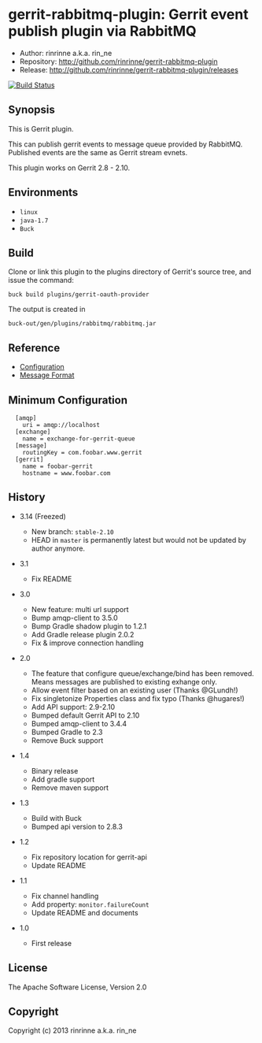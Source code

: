 gerrit-rabbitmq-plugin: Gerrit event publish plugin via RabbitMQ
=======================

* Author: rinrinne a.k.a. rin_ne
* Repository: http://github.com/rinrinne/gerrit-rabbitmq-plugin
* Release: http://github.com/rinrinne/gerrit-rabbitmq-plugin/releases

[![Build Status](https://travis-ci.org/rinrinne/gerrit-rabbitmq-plugin.png?branch=master)](https://travis-ci.org/rinrinne/gerrit-rabbitmq-plugin)

Synopsis
----------------------

This is Gerrit plugin.

This can publish gerrit events to message queue provided by RabbitMQ.
Published events are the same as Gerrit stream evnets.

This plugin works on Gerrit 2.8 - 2.10.

Environments
---------------------

* `linux`
* `java-1.7`
* `Buck`

Build
---------------------

Clone or link this plugin to the plugins directory of Gerrit's source
tree, and issue the command:


    buck build plugins/gerrit-oauth-provider

The output is created in

    buck-out/gen/plugins/rabbitmq/rabbitmq.jar

Reference
---------------------

* [Configuration]
* [Message Format]

[Configuration]: https://github.com/rinrinne/gerrit-rabbitmq-plugin/blob/master/src/main/resources/Documentation/config.md
[Message Format]: https://github.com/rinrinne/gerrit-rabbitmq-plugin/blob/master/src/main/resources/Documentation/message.md

Minimum Configuration
---------------------

```
  [amqp]
    uri = amqp://localhost
  [exchange]
    name = exchange-for-gerrit-queue
  [message]
    routingKey = com.foobar.www.gerrit
  [gerrit]
    name = foobar-gerrit
    hostname = www.foobar.com
```

History
---------------------

* 3.14 (Freezed)
  * New branch: `stable-2.10`
  * HEAD in `master` is permanently latest but would not be updated by author anymore.

* 3.1
  * Fix README

* 3.0
  * New feature: multi url support
  * Bump amqp-client to 3.5.0
  * Bump Gradle shadow plugin to 1.2.1
  * Add Gradle release plugin 2.0.2
  * Fix & improve connection handling

* 2.0
  * The feature that configure queue/exchange/bind has been removed.
    Means messages are published to existing exhange only.
  * Allow event filter based on an existing user (Thanks @GLundh!)
  * Fix singletonize Properties class and fix typo (Thanks @hugares!)
  * Add API support: 2.9-2.10
  * Bumped default Gerrit API to 2.10
  * Bumped amqp-client to 3.4.4
  * Bumped Gradle to 2.3
  * Remove Buck support

* 1.4
  * Binary release
  * Add gradle support
  * Remove maven support

* 1.3
  * Build with Buck
  * Bumped api version to 2.8.3

* 1.2
  * Fix repository location for gerrit-api
  * Update README

* 1.1
  * Fix channel handling
  * Add property: `monitor.failureCount`
  * Update README and documents

* 1.0
  *  First release

License
---------------------

The Apache Software License, Version 2.0

Copyright
---------------------

Copyright (c) 2013 rinrinne a.k.a. rin_ne
